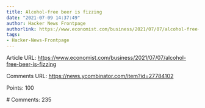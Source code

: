 ```yaml
---
title: Alcohol-free beer is fizzing
date: "2021-07-09 14:37:49"
author: Hacker News Frontpage
authorlink: https://www.economist.com/business/2021/07/07/alcohol-free-beer-is-fizzing
tags:
- Hacker-News-Frontpage
---
```


<p>Article URL: <a href="https://www.economist.com/business/2021/07/07/alcohol-free-beer-is-fizzing">https://www.economist.com/business/2021/07/07/alcohol-free-beer-is-fizzing</a></p>
<p>Comments URL: <a href="https://news.ycombinator.com/item?id=27784102">https://news.ycombinator.com/item?id=27784102</a></p>
<p>Points: 100</p>
<p># Comments: 235</p>
